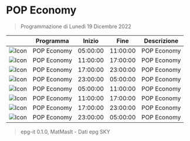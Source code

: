# POP Economy
> Programmazione di Lunedì 19 Dicembre 2022

||Programma|Inizio|Fine|Descrizione|
|---|---|---|---|---|
|![Icon](https://guidatv.sky.it/uuid/News_Cover_HavWCIHQw.png)|POP Economy|05:00:00|11:00:00|POP Economy
|![Icon](https://guidatv.sky.it/uuid/News_Cover_HavWCIHQw.png)|POP Economy|11:00:00|17:00:00|POP Economy
|![Icon](https://guidatv.sky.it/uuid/News_Cover_HavWCIHQw.png)|POP Economy|17:00:00|23:00:00|POP Economy
|![Icon](https://guidatv.sky.it/uuid/News_Cover_HavWCIHQw.png)|POP Economy|23:00:00|05:00:00|POP Economy
|![Icon](https://guidatv.sky.it/uuid/News_Cover_HavWCIHQw.png)|POP Economy|05:00:00|11:00:00|POP Economy
|![Icon](https://guidatv.sky.it/uuid/News_Cover_HavWCIHQw.png)|POP Economy|11:00:00|17:00:00|POP Economy
|![Icon](https://guidatv.sky.it/uuid/News_Cover_HavWCIHQw.png)|POP Economy|17:00:00|23:00:00|POP Economy
|![Icon](https://guidatv.sky.it/uuid/News_Cover_HavWCIHQw.png)|POP Economy|23:00:00|05:00:00|POP Economy



 > epg-it 0.1.0, MatMasIt - Dati epg SKY